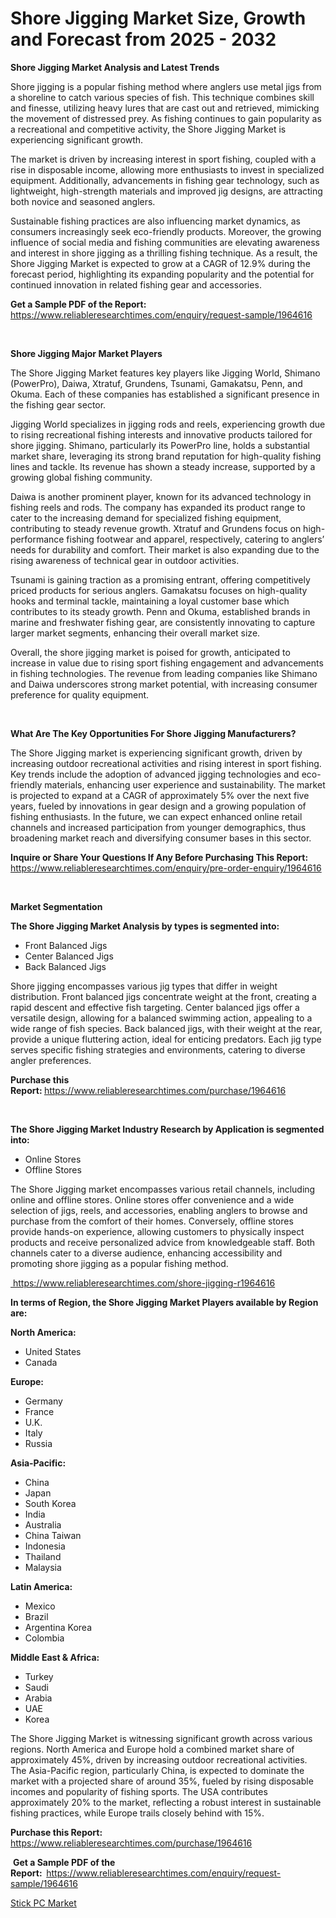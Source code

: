 <p><h1>Shore Jigging Market Size, Growth and Forecast from 2025 - 2032</h1></p><p><strong>Shore Jigging Market Analysis and Latest Trends</strong></p>
<p><p>Shore jigging is a popular fishing method where anglers use metal jigs from a shoreline to catch various species of fish. This technique combines skill and finesse, utilizing heavy lures that are cast out and retrieved, mimicking the movement of distressed prey. As fishing continues to gain popularity as a recreational and competitive activity, the Shore Jigging Market is experiencing significant growth.</p><p>The market is driven by increasing interest in sport fishing, coupled with a rise in disposable income, allowing more enthusiasts to invest in specialized equipment. Additionally, advancements in fishing gear technology, such as lightweight, high-strength materials and improved jig designs, are attracting both novice and seasoned anglers. </p><p>Sustainable fishing practices are also influencing market dynamics, as consumers increasingly seek eco-friendly products. Moreover, the growing influence of social media and fishing communities are elevating awareness and interest in shore jigging as a thrilling fishing technique. As a result, the Shore Jigging Market is expected to grow at a CAGR of 12.9% during the forecast period, highlighting its expanding popularity and the potential for continued innovation in related fishing gear and accessories.</p></p>
<p><strong>Get a Sample PDF of the Report:&nbsp;</strong> <a href="https://www.reliableresearchtimes.com/enquiry/request-sample/1964616?utm_campaign=1940&utm_medium=2&utm_source=Github&utm_content=ia&utm_term=08022025&utm_id=shore-jigging">https://www.reliableresearchtimes.com/enquiry/request-sample/1964616</a></p>
<p>&nbsp;</p>
<p><strong>Shore Jigging Major Market Players</strong></p>
<p><p>The Shore Jigging Market features key players like Jigging World, Shimano (PowerPro), Daiwa, Xtratuf, Grundens, Tsunami, Gamakatsu, Penn, and Okuma. Each of these companies has established a significant presence in the fishing gear sector.</p><p>Jigging World specializes in jigging rods and reels, experiencing growth due to rising recreational fishing interests and innovative products tailored for shore jigging. Shimano, particularly its PowerPro line, holds a substantial market share, leveraging its strong brand reputation for high-quality fishing lines and tackle. Its revenue has shown a steady increase, supported by a growing global fishing community.</p><p>Daiwa is another prominent player, known for its advanced technology in fishing reels and rods. The company has expanded its product range to cater to the increasing demand for specialized fishing equipment, contributing to steady revenue growth. Xtratuf and Grundens focus on high-performance fishing footwear and apparel, respectively, catering to anglers’ needs for durability and comfort. Their market is also expanding due to the rising awareness of technical gear in outdoor activities.</p><p>Tsunami is gaining traction as a promising entrant, offering competitively priced products for serious anglers. Gamakatsu focuses on high-quality hooks and terminal tackle, maintaining a loyal customer base which contributes to its steady growth. Penn and Okuma, established brands in marine and freshwater fishing gear, are consistently innovating to capture larger market segments, enhancing their overall market size.</p><p>Overall, the shore jigging market is poised for growth, anticipated to increase in value due to rising sport fishing engagement and advancements in fishing technologies. The revenue from leading companies like Shimano and Daiwa underscores strong market potential, with increasing consumer preference for quality equipment.</p></p>
<p>&nbsp;</p>
<p><strong>What Are The Key Opportunities For Shore Jigging Manufacturers?</strong></p>
<p><p>The Shore Jigging market is experiencing significant growth, driven by increasing outdoor recreational activities and rising interest in sport fishing. Key trends include the adoption of advanced jigging technologies and eco-friendly materials, enhancing user experience and sustainability. The market is projected to expand at a CAGR of approximately 5% over the next five years, fueled by innovations in gear design and a growing population of fishing enthusiasts. In the future, we can expect enhanced online retail channels and increased participation from younger demographics, thus broadening market reach and diversifying consumer bases in this sector.</p></p>
<p><strong>Inquire or Share Your Questions If Any Before Purchasing This Report:</strong> <a href="https://www.reliableresearchtimes.com/enquiry/pre-order-enquiry/1964616?utm_campaign=1940&utm_medium=2&utm_source=Github&utm_content=ia&utm_term=08022025&utm_id=shore-jigging">https://www.reliableresearchtimes.com/enquiry/pre-order-enquiry/1964616</a></p>
<p>&nbsp;</p>
<p><strong>Market Segmentation</strong></p>
<p><strong>The Shore Jigging Market Analysis by types is segmented into:</strong></p>
<p><ul><li>Front Balanced Jigs</li><li>Center Balanced Jigs</li><li>Back Balanced Jigs</li></ul></p>
<p><p>Shore jigging encompasses various jig types that differ in weight distribution. Front balanced jigs concentrate weight at the front, creating a rapid descent and effective fish targeting. Center balanced jigs offer a versatile design, allowing for a balanced swimming action, appealing to a wide range of fish species. Back balanced jigs, with their weight at the rear, provide a unique fluttering action, ideal for enticing predators. Each jig type serves specific fishing strategies and environments, catering to diverse angler preferences.</p></p>
<p><strong>Purchase this Report:&nbsp;</strong><a href="https://www.reliableresearchtimes.com/purchase/1964616?utm_campaign=1940&utm_medium=2&utm_source=Github&utm_content=ia&utm_term=08022025&utm_id=shore-jigging">https://www.reliableresearchtimes.com/purchase/1964616</a></p>
<p>&nbsp;</p>
<p><strong>The Shore Jigging Market Industry Research by Application is segmented into:</strong></p>
<p><ul><li>Online Stores</li><li>Offline Stores</li></ul></p>
<p><p>The Shore Jigging market encompasses various retail channels, including online and offline stores. Online stores offer convenience and a wide selection of jigs, reels, and accessories, enabling anglers to browse and purchase from the comfort of their homes. Conversely, offline stores provide hands-on experience, allowing customers to physically inspect products and receive personalized advice from knowledgeable staff. Both channels cater to a diverse audience, enhancing accessibility and promoting shore jigging as a popular fishing method.</p></p>
<p><a href="https://www.reliableresearchtimes.com/shore-jigging-r1964616?utm_campaign=1940&utm_medium=2&utm_source=Github&utm_content=ia&utm_term=08022025&utm_id=shore-jigging">&nbsp;https://www.reliableresearchtimes.com/shore-jigging-r1964616</a></p>
<p><strong>In terms of Region, the Shore Jigging Market Players available by Region are:</strong></p>
<p>
    <p> <strong> North America: </strong>
        <ul>
            <li>United States</li>
            <li>Canada</li>
        </ul>
        </p> 
    <p> <strong> Europe: </strong>
        <ul>
            <li>Germany</li>
            <li>France</li>
            <li>U.K.</li>
            <li>Italy</li>
            <li>Russia</li>
        </ul>
        </p> 
    <p> <strong> Asia-Pacific: </strong>
        <ul>
            <li>China</li>
            <li>Japan</li>
            <li>South Korea</li>
            <li>India</li>
            <li>Australia</li>
            <li>China Taiwan</li>
            <li>Indonesia</li>
            <li>Thailand</li>
            <li>Malaysia</li>
        </ul>
        </p> 
    <p> <strong> Latin America: </strong>
        <ul>
            <li>Mexico</li>
            <li>Brazil</li>
            <li>Argentina Korea</li>
            <li>Colombia</li>
        </ul>
        </p> 
    <p> <strong> Middle East & Africa: </strong>
        <ul>
            <li>Turkey</li>
            <li>Saudi</li>
            <li>Arabia</li>
            <li>UAE</li>
            <li>Korea</li>
        </ul>
    </p>
    </p>
<p><p>The Shore Jigging Market is witnessing significant growth across various regions. North America and Europe hold a combined market share of approximately 45%, driven by increasing outdoor recreational activities. The Asia-Pacific region, particularly China, is expected to dominate the market with a projected share of around 35%, fueled by rising disposable incomes and popularity of fishing sports. The USA contributes approximately 20% to the market, reflecting a robust interest in sustainable fishing practices, while Europe trails closely behind with 15%.</p></p>
<p><strong>Purchase this Report: </strong><a href="https://www.reliableresearchtimes.com/purchase/1964616?utm_campaign=1940&utm_medium=2&utm_source=Github&utm_content=ia&utm_term=08022025&utm_id=shore-jigging">https://www.reliableresearchtimes.com/purchase/1964616</a></p>
<p>&nbsp;<strong>Get a Sample PDF of the Report:&nbsp;&nbsp;</strong><a href="https://www.reliableresearchtimes.com/enquiry/request-sample/1964616?utm_campaign=1940&utm_medium=2&utm_source=Github&utm_content=ia&utm_term=08022025&utm_id=shore-jigging">https://www.reliableresearchtimes.com/enquiry/request-sample/1964616</a></p>
<p><strong></strong></p>
<p><p><a href="https://github.com/hgf64gh/Market-Research-Report-List-1/blob/main/stick-pc-market.md?utm_campaign=1940&utm_medium=2&utm_source=Github&utm_content=ia&utm_term=08022025&utm_id=shore-jigging">Stick PC Market</a></p></p>